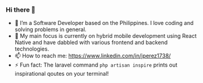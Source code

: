 ### Hi there 👋


- 🔭 I’m a Software Developer based on the Philippines. I love coding and solving problems in general. 
- 🌱 My main focus is currently on hybrid mobile development using React Native and have dabbled with various frontend and backend technologies. 
- 📫 How to reach me: https://www.linkedin.com/in/jperez1738/
- ⚡ Fun fact: The laravel command `php artisan inspire` prints out inspirational qoutes on your terminal!


